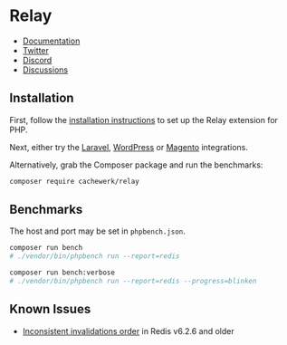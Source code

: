 # Relay

- [Documentation](https://relay.so/docs)
- [Twitter](https://twitter.com/RelayPHP)
- [Discord](https://discord.gg/exYBXqTXgY)
- [Discussions](https://github.com/cachewerk/relay/discussions)

## Installation

First, follow the [installation instructions](https://relay.so/docs/installation) to set up the Relay extension for PHP.

Next, either try the [Laravel](https://github.com/cachewerk/relay/tree/main/src/Laravel), [WordPress](https://objectcache.pro/docs/relay/) or [Magento](https://github.com/cachewerk/magento-relay) integrations.

Alternatively, grab the Composer package and run the benchmarks:

```bash
composer require cachewerk/relay
```

## Benchmarks

The host and port may be set in `phpbench.json`.

```bash
composer run bench
# ./vendor/bin/phpbench run --report=redis

composer run bench:verbose
# ./vendor/bin/phpbench run --report=redis --progress=blinken
```

## Known Issues

- [Inconsistent invalidations order](https://github.com/redis/redis/issues/8206) in Redis v6.2.6 and older
